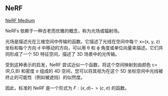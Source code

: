 ## NeRF

[NeRF Medium](https://towardsdatascience.com/its-nerf-from-nothing-build-a-vanilla-nerf-with-pytorch-7846e4c45666)

NeRFs 依赖于一种古老而优雅的概念，称为光场或辐射场。

光场是描述光在三维空间中传输的函数。它描述了光线在空间中每个 x=(x, y, z) 坐标和每个方向 d 中移动的方向，可以用 θ 和 ϕ 角度或单位向量来描述。它们共同形成了一个 5D 特征空间，描述了 3D 场景中的光传输。

受到这种表示的启发，NeRF 尝试近似一个函数，将这个空间映射到由颜色 c=(R,G,B) 和密度 σ 组成的 4D 空间，您可以将其视为在这个 5D 坐标空间中光线被终止的可能性（例如被遮挡）的似然度。

因此，标准的 NeRF 是一个形式为 $F:(x,d) -> (c,σ)$ 的函数。


